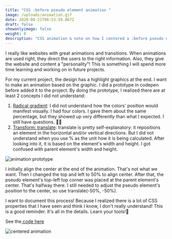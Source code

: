 ```yaml
---
title: "CSS :before pseudo element animation "
image: /uploads/animation.gif
date: 2020-08-21T06:53:59.067Z
draft: false
showonlyimage: false
weight: 0
description: "CSS animation & note on how I centered a :before pseudo element  🖼 "
---
```

I really like websites with great animations and transitions. When animations are used right, they direct the users to the right information. Also, they give the website and content a "personality"! This is something I will spend more time learning and working on in future projects. 

For my current project, the design has a highlight graphics at the end. I want to make an animation based on the graphic. I did a prototype in codepen before added it to the project. By doing the prototype, I realized there are at least 2 concepts I did not understand:

1. [Radical gradient](https://developer.mozilla.org/en-US/docs/Web/CSS/radial-gradient): I did not understand how the colors' position would manifest visually. I had four colors. I gave them about the same percentage, but they showed up very differently than what I expected. I still have questions. 👀🤔
2. [Transform: translate](https://developer.mozilla.org/en-US/docs/Web/CSS/transform-function/translate): translate is pretty self-explanatory: it repositions an element in the horizontal and/or vertical directions. But I did not understand when you use % as the unit how it is being calculated. After looking into it, it is based on the element's width and height. I got confused with parent element's width and height. 

![animation prototype](/uploads/initial.gif "Animation prototype: off center")

I initially align the center at the end of the animation. That's not what we want. Then I changed the top and left to 50% to align center. After that, the pseudo element's top-left top corner was placed at the parent element's center. That's halfway there. I still needed to adjust the pseudo element's position to the center, so use translate(-50%, -50%). 

I want to document this process! Because I realized there is a lot of CSS properties that I have seen and think I know, I don't really understand! This is a good reminder. It's all in the details. Learn your tools!🧰

See the[ code here](https://codepen.io/linzhang/pen/BaKLzmO)

![centered animation](/uploads/animation.gif "centered animation")